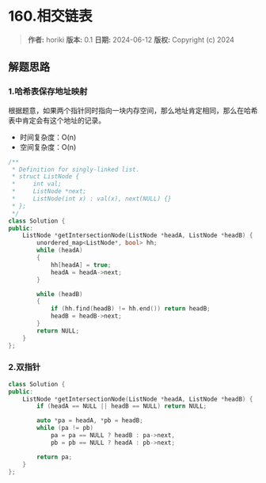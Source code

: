 # 160.相交链表

> **作者:** horiki
> **版本:** 0.1
> **日期:** 2024-06-12
> **版权:** Copyright (c) 2024

## 解题思路
### 1.哈希表保存地址映射

根据题意，如果两个指针同时指向一块内存空间，那么地址肯定相同，那么在哈希表中肯定会有这个地址的记录。

- 时间复杂度：O(n)
- 空间复杂度：O(n)

```C++
/**
 * Definition for singly-linked list.
 * struct ListNode {
 *     int val;
 *     ListNode *next;
 *     ListNode(int x) : val(x), next(NULL) {}
 * };
 */
class Solution {
public:
    ListNode *getIntersectionNode(ListNode *headA, ListNode *headB) {
        unordered_map<ListNode*, bool> hh;
        while (headA)
        {
            hh[headA] = true;
            headA = headA->next;
        }

        while (headB)
        {
            if (hh.find(headB) != hh.end()) return headB;
            headB = headB->next;
        }
        return NULL;
    }
};
```

### 2.双指针

```C++
class Solution {
public:
    ListNode *getIntersectionNode(ListNode *headA, ListNode *headB) {
        if (headA == NULL || headB == NULL) return NULL;

        auto *pa = headA, *pb = headB;
        while (pa != pb)
            pa = pa == NULL ? headB : pa->next,
            pb = pb == NULL ? headA : pb->next;

        return pa;
    }
};
```